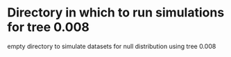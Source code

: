 # Directory in which to run simulations for tree 0.008

empty directory to simulate datasets for null distribution using tree 0.008
